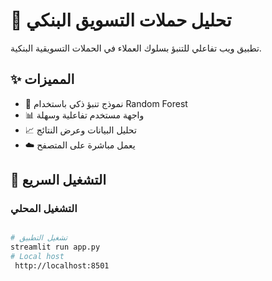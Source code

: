 # 🏦 تحليل حملات التسويق البنكي

تطبيق ويب تفاعلي للتنبؤ بسلوك العملاء في الحملات التسويقية البنكية.

## ✨ المميزات

- 🤖 نموذج تنبؤ ذكي باستخدام Random Forest
- 📊 واجهة مستخدم تفاعلية وسهلة
- 📈 تحليل البيانات وعرض النتائج
- ☁️ يعمل مباشرة على المتصفح

## 🚀 التشغيل السريع

### التشغيل المحلي
```bash

# تشغيل التطبيق
streamlit run app.py
# Local host
 http://localhost:8501
